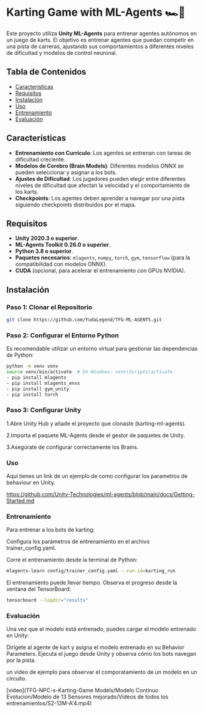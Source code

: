 # Karting Game with ML-Agents 🏎️🤖

Este proyecto utiliza **Unity ML-Agents** para entrenar agentes autónomos en un juego de karts. El objetivo es entrenar agentes que puedan competir en una pista de carreras, ajustando sus comportamientos a diferentes niveles de dificultad y modelos de control neuronal.

## Tabla de Contenidos

- [Características](#características)
- [Requisitos](#requisitos)
- [Instalación](#instalación)
- [Uso](#uso)
- [Entrenamiento](#entrenamiento)
- [Evaluación](#evaluación)

## Características

- **Entrenamiento con Currículo**: Los agentes se entrenan con tareas de dificultad creciente.
- **Modelos de Cerebro (Brain Models)**: Diferentes modelos ONNX se pueden seleccionar y asignar a los bots.
- **Ajustes de Dificultad**: Los jugadores pueden elegir entre diferentes niveles de dificultad que afectan la velocidad y el comportamiento de los karts.
- **Checkpoints**: Los agentes deben aprender a navegar por una pista siguiendo checkpoints distribuidos por el mapa.

## Requisitos

- **Unity 2020.3 o superior**.
- **ML-Agents Toolkit 0.26.0 o superior**.
- **Python 3.8 o superior**.
- **Paquetes necesarios**: `mlagents`, `numpy`, `torch`, `gym`, `tensorflow` (para la compatibilidad con modelos ONNX).
- **CUDA** (opcional, para acelerar el entrenamiento con GPUs NVIDIA).

## Instalación

### Paso 1: Clonar el Repositorio

```bash
git clone https://github.com/YudaLegend/TFG-ML-AGENTS.git
```

### Paso 2: Configurar el Entorno Python
Es recomendable utilizar un entorno virtual para gestionar las dependencias de Python:

```bash
python -m venv venv
source venv/bin/activate  # En Windows: venv\Scripts\activate
- pip install mlagents
- pip install mlagents_envs
- pip install gym_unity
- pip install torch
```

### Paso 3: Configurar Unity
1.Abre Unity Hub y añade el proyecto que clonaste (karting-ml-agents).

2.Importa el paquete ML-Agents desde el gestor de paquetes de Unity.

3.Asegúrate de configurar correctamente los Brains.

### Uso
Aqui tienes un link de un ejemplo de como configurar los parametros de behaviour en Unity.

https://github.com/Unity-Technologies/ml-agents/blob/main/docs/Getting-Started.md

### Entrenamiento
Para entrenar a los bots de karting:

Configura los parámetros de entrenamiento en el archivo trainer_config.yaml.

Corre el entrenamiento desde la terminal de Python:
```bash
mlagents-learn config/trainer_config.yaml --run-id=karting_run
```
El entrenamiento puede llevar tiempo. Observa el progreso desde la ventana del TensorBoard:

```bash
tensorboard --logdir="results"
```
### Evaluación
Una vez que el modelo está entrenado, puedes cargar el modelo entrenado en Unity:

Dirígete al agente de kart y asigna el modelo entrenado en su Behavior Parameters.
Ejecuta el juego desde Unity y observa cómo los bots navegan por la pista.


un video de ejemplo para observar el comporatamiento de un modelo en un circuito.

[video](TFG-NPC-s-Karting-Game Models/Modelo Continuo Evolucion/Modelo de 13 Sensores mejorado/Videos de todos los entrenamientos/S2-13M-A'4.mp4)






